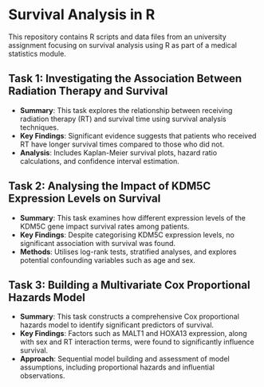 # Survival Analysis in R

This repository contains R scripts and data files from an university assignment focusing on survival analysis using R as part of a medical statistics module.

## Task 1: Investigating the Association Between Radiation Therapy and Survival

- **Summary**: This task explores the relationship between receiving radiation therapy (RT) and survival time using survival analysis techniques.
- **Key Findings**: Significant evidence suggests that patients who received RT have longer survival times compared to those who did not.
- **Analysis**: Includes Kaplan-Meier survival plots, hazard ratio calculations, and confidence interval estimation.

## Task 2: Analysing the Impact of KDM5C Expression Levels on Survival

- **Summary**: This task examines how different expression levels of the KDM5C gene impact survival rates among patients.
- **Key Findings**: Despite categorising KDM5C expression levels, no significant association with survival was found.
- **Methods**: Utilises log-rank tests, stratified analyses, and explores potential confounding variables such as age and sex.

## Task 3: Building a Multivariate Cox Proportional Hazards Model

- **Summary**: This task constructs a comprehensive Cox proportional hazards model to identify significant predictors of survival.
- **Key Findings**: Factors such as MALT1 and HOXA13 expression, along with sex and RT interaction terms, were found to significantly influence survival.
- **Approach**: Sequential model building and assessment of model assumptions, including proportional hazards and influential observations.
